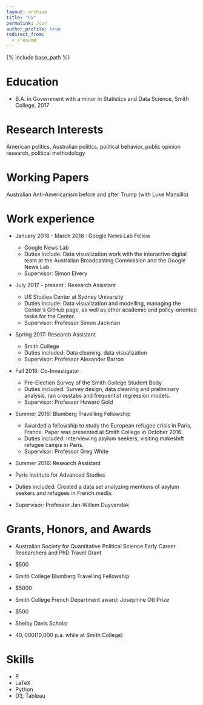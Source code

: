 ```yaml
---
layout: archive
title: "CV"
permalink: /cv/
author_profile: true
redirect_from:
  - /resume
---
```


{% include base_path %}

Education
======
* B.A. in Government with a minor in Statistics and Data Science, Smith College, 2017

Research Interests
======
American politics, Australian politics, political behavior, public opinion research, political methodology

Working Papers
======

Australian Anti-Americanism before and after Trump (with Luke Mansillo)

Work experience
======
* January 2018 - March 2018 : Google News Lab Fellow
  * Google News Lab
  * Duties include: Data visualization work with the interactive digital team at the Australian Broadcasting Commission and the Google News Lab.
  * Supervisor: Simon Elvery

* July 2017 - present : Research Assistant
  * US Studies Center at Sydney University
  * Duties include: Data visualization and modelling, managing the Center's GitHub page, as well as other academic and policy-oriented tasks for the Center. 
  * Supervisor: Professor Simon Jackman

* Spring 2017: Research Assistant
  * Smith College
  * Duties included: Data cleaning, data visualization
  * Supervisor: Professor Alexander Barron
  
* Fall 2016: Co-Investigator
  * Pre-Election Survey of the Smith College Student Body
  * Duties included: Survey design, data cleaning and preliminary analysis, ran crosstabs and frequentist regression models. 
  * Supervisor: Professor Howard Gold
  
* Summer 2016: Blumberg Travelling Fellowship
  * Awarded a fellowship to study the European refugee crisis in Paris, France. Paper was presented at Smith College in October 2016. 
  * Duties included: Interviewing asylum seekers, visiting makeshift refugee camps in Paris.  
  * Supervisor: Professor Greg White
  
 * Summer 2016: Research Assistant
  * Paris Institute for Advanced Studies 
  * Duties included: Created a data set analyzing mentions of asylum seekers and refugees in French media.
  * Supervisor: Professor Jan-Willem Duyvendak
  

Grants, Honors, and Awards
======
 * Australian Society for Quantitative Political Science Early Career Researchers and PhD Travel Grant
  * $500

 * Smith College Blumberg Travelling Fellowship
  * $5000 
  
 * Smith College French Department award: Josephine Ott Prize
  * $500
  
 * Shelby Davis Scholar
  * $40,000 ($10,000 p.a. while at Smith College)
  
Skills
======
* R
* LaTeX
* Python
* D3, Tableau

